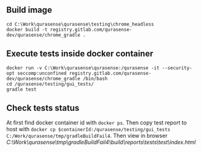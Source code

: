 ## Build image

```
cd C:\Work\qurasense\qurasense\testing\chrome_headless
docker build -t registry.gitlab.com/qurasense-dev/qurasense/chrome_gradle .
```

## Execute tests inside docker container

```
docker run -v C:\Work\qurasense\qurasense:/qurasense -it --security-opt seccomp:unconfined registry.gitlab.com/qurasense-dev/qurasense/chrome_gradle /bin/bash
cd /qurasense/testing/gui_tests/
gradle test
```

## Check tests status

At first find docker container id with `docker ps`.
Then copy test report to host with `docker cp $containerId:/qurasense/testing/gui_tests C:/Work/qurasense/tmp/gradleBuildFail4`.
Then view in browser _C:\Work\qurasense\tmp\gradleBuildFail4\build\reports\tests\test\index.html_